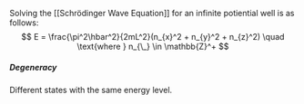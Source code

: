 Solving the [[Schrödinger Wave Equation]] for an infinite potiential well is as follows:
$$
E = \frac{\pi^2\hbar^2}{2mL^2}(n_{x}^2 + n_{y}^2 + n_{z}^2)
\quad \text{where } n_{\_} \in \mathbb{Z}^+
$$
##### Degeneracy
Different states with the same energy level.
